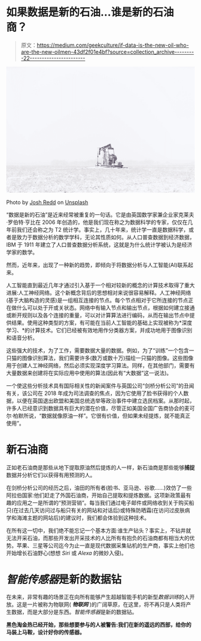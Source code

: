 # 如果数据是新的石油…谁是新的石油商？

> 原文：<https://medium.com/geekculture/if-data-is-the-new-oil-who-are-the-new-oilmen-43df2f01e4bf?source=collection_archive---------22----------------------->

![](img/e8fa66f75f023b336d2a04a8b16ca18d.png)

Photo by [Josh Redd](https://unsplash.com/@joshredd?utm_source=medium&utm_medium=referral) on [Unsplash](https://unsplash.com?utm_source=medium&utm_medium=referral)

“数据是新的石油”是近来经常被重复的一句话。它是由英国数学家兼企业家克莱夫·罗伯特·亨比在 2006 年创造的，他是我们现在称之为数据科学的专家，仅仅在几年前我们还会称之为 T2 统计学。事实上，几十年来，统计学一直是数据科学，或者是致力于数据分析的数学学科，无论其性质如何。从人口普查数据到经济数据，IBM 于 1911 年建立了人口普查数据分析系统，这就是为什么统计学被认为是经济学家的数学。

然而，近年来，出现了一种新的趋势，即倾向于将数据分析与人工智能(AI)联系起来。

人工智能直到最近几年才通过引入基于一个相对较新的概念的计算技术取得了重大进展:人工神经网络。这个新概念背后的思想相对来说很容易解释。人工神经网络(基于大脑构造的灵感)是一组相互连接的节点。每个节点相对于它所连接的节点正在做什么可以处于开或关状态。网络中有输入节点和输出节点，根据如何建立接通或断开规则以及各个连接的重量，可以对计算算法进行编码，从而在输出节点中提供结果。使用这种类型的方案，有可能在当前人工智能的基础上实现被称为*深度学习、*的计算技术。它们已经被有效地用作分类器方案，并成功地用于图像识别和语音分析。

这些强大的技术，为了工作，需要数据大量的数据。例如，为了“训练”一个包含一只猫的图像识别算法，我们需要许多(数万或数十万)描绘一只猫的图像。这些图像用于创建人工神经网络，然后必须实现深度学习算法。同样，在其他部门，需要有大量数据来创建将在实际应用中使用的算法(因此有“大数据”这一说法)。

一个使这些分析技术具有国际相关性的新闻案件与英国公司“剑桥分析公司”的丑闻有关，该公司在 2018 年成为司法调查的焦点，因为它使用了脸书获得的个人数据，以便在英国退出欧盟和美国总统选举等政治事件中建立选民档案。从那时起，许多人已经意识到数据具有巨大的潜在价值，尽管正如美国全国广告商协会的麦可尔·柏默所说，“数据就像原油一样”。它很有价值，但如果未经提炼，就不能真正使用”。

# **新石油商**

正如老石油商是那些从地下提取原油然后提炼的人一样，新石油商是那些能够**捕捉**数据并分析它们以获得有用预测的人。

在剑桥分析公司的经历之后，油田的所有者(脸书、亚马逊、谷歌……)效仿了一些阿拉伯国家:他们赶走了外国石油商，开始自己提取和提炼数据。这项新政策最有趣的应用之一是所谓的“预测营销”。每当我们通过电子邮件或网络收到关于购买船只(在过去几天访问过与船只有关的网站和对话后)或特殊防晒霜(在访问过皮肤病学和海滩主题的网站后)的建议时，我们都会体验到这种技术。

在所有这一切中，我们绝不能忘记一个基本方面:谁生产钻头？事实上，不钻井就无法开采石油，而那些开发出开采技术的人比所有有抱负的石油商都有相当大的优势。苹果、三星等公司迄今为止一直是现代数据采集钻机的生产商，事实上他们也开始增长石油野心(想想 *Siri* 或 *Alexa* 的微妙入侵)。

# ***智能传感器*是新的数据钻**

在未来，非常有趣的场景正在向所有能够产生超越智能手机的新型*数据训练*的人开放。这是一片被称为物联网( ***物联网*** )的广阔草原，在这里，将不再只是人类将产生数据，而是大部分是东西。*智能传感器*是新的数据钻。

**黑色淘金热已经开始，那些想要参与的人被警告:我们在新的遥远的西部，给你的马装上马鞍，设计好你的传感器。**